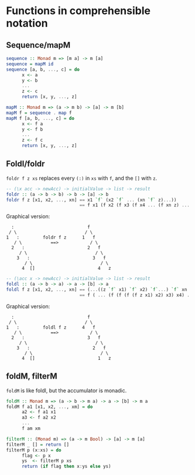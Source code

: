 Functions in comprehensible notation
====================================

Sequence/mapM
-------------

```haskell
sequence :: Monad m => [m a] -> m [a]
sequence = mapM id
sequence [a, b, ..., c] = do
      x <- a
      y <- b
      ...
      z <- c
      return [x, y, ..., z]
```



```haskell
mapM :: Monad m => (a -> m b) -> [a] -> m [b]
mapM f = sequence . map f
mapM f [a, b, ..., c] = do
      x <- f a
      y <- f b
      ...
      z <- f c
      return [x, y, ..., z]
```



Foldl/foldr
-----------

`foldr f z xs` replaces every `(:)` in `xs` with `f`, and the `[]` with `z`.

```haskell
-- (\x acc -> newAcc) -> initialValue -> list -> result
foldr :: (a -> b -> b) -> b -> [a] -> b
foldr f z [x1, x2, ..., xn] == x1 `f` (x2 `f` ... (xn `f` z)...))
                            == f x1 (f x2 (f x3 (f x4 ... (f xn z) ... )))
```
Graphical version:
```
  :                            f
 / \                          / \
1   :         foldr f z      1   f
   / \           ==>            / \
  2   :                        2   f
     / \                          / \
    3   :                        3   f
       / \                          / \
      4  []                        4   z
```


```haskell
-- (\acc x -> newAcc) -> initialValue -> list -> result
foldl :: (a -> b -> a) -> a -> [b] -> a
foldl f z [x1, x2, ..., xn] == (...((z `f` x1) `f` x2) `f`...) `f` xn
                            == f ( ... (f (f (f (f z x1) x2) x3) x4) ...) xn
```
Graphical version:
```
  :                            f
 / \                          / \
1   :         foldl f z      4   f
   / \           ==>            / \
  2   :                        3   f
     / \                          / \
    3   :                        2   f
       / \                          / \
      4  []                        1   z
```



foldM, filterM
--------------

`foldM` is like foldl, but the accumulator is monadic.
```haskell
foldM :: Monad m => (a -> b -> m a) -> a -> [b] -> m a
foldM f a1 [x1, x2, ..., xm] = do
      a2 <- f a1 x1
      a3 <- f a2 x2
      ...
      f am xm
```

```haskell
filterM :: (Monad m) => (a -> m Bool) -> [a] -> m [a]
filterM _ [] = return []
filterM p (x:xs) = do
      flag <- p x
      ys  <- filterM p xs
      return (if flag then x:ys else ys)
```
